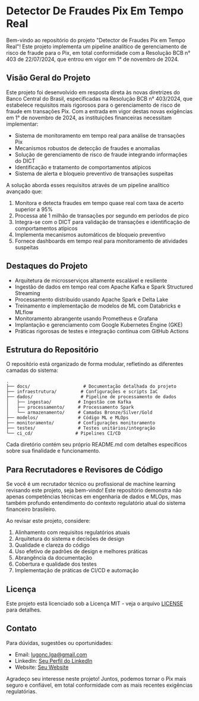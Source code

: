 # Detector De Fraudes Pix Em Tempo Real

Bem-vindo ao repositório do projeto "Detector de Fraudes Pix em Tempo Real"! Este projeto implementa um pipeline analítico de gerenciamento de risco de fraude para o Pix, em total conformidade com a Resolução BCB n° 403 de 22/07/2024, que entrou em vigor em 1° de novembro de 2024.

## Visão Geral do Projeto

Este projeto foi desenvolvido em resposta direta às novas diretrizes do Banco Central do Brasil, especificadas na Resolução BCB n° 403/2024, que estabelece requisitos mais rigorosos para o gerenciamento de risco de fraude em transações Pix. Com a entrada em vigor destas novas exigências em 1° de novembro de 2024, as instituições financeiras necessitam implementar:

- Sistema de monitoramento em tempo real para análise de transações Pix
- Mecanismos robustos de detecção de fraudes e anomalias
- Solução de gerenciamento de risco de fraude integrando informações do DICT
- Identificação e tratamento de comportamentos atípicos
- Sistema de alerta e bloqueio preventivo de transações suspeitas

A solução aborda esses requisitos através de um pipeline analítico avançado que:

1. Monitora e detecta fraudes em tempo quase real com taxa de acerto superior a 95%
2. Processa até 1 milhão de transações por segundo em períodos de pico
3. Integra-se com o DICT para validação de transações e identificação de comportamentos atípicos
4. Implementa mecanismos automáticos de bloqueio preventivo
5. Fornece dashboards em tempo real para monitoramento de atividades suspeitas

## Destaques do Projeto

- Arquitetura de microsserviços altamente escalável e resiliente
- Ingestão de dados em tempo real com Apache Kafka e Spark Structured Streaming
- Processamento distribuído usando Apache Spark e Delta Lake
- Treinamento e implementação de modelos de ML com Databricks e MLflow
- Monitoramento abrangente usando Prometheus e Grafana
- Implantação e gerenciamento com Google Kubernetes Engine (GKE)
- Práticas rigorosas de testes e integração contínua com GitHub Actions

## Estrutura do Repositório

O repositório está organizado de forma modular, refletindo as diferentes camadas do sistema:

```
.
├── docs/                    # Documentação detalhada do projeto
├── infraestrutura/         # Configurações e scripts IaC
├── dados/                  # Pipeline de processamento de dados
│   ├── ingestao/          # Ingestão com Kafka
│   ├── processamento/     # Processamento Spark
│   └── armazenamento/     # Camadas Bronze/Silver/Gold
├── modelos/               # Código ML e MLOps
├── monitoramento/         # Configurações monitoramento
├── testes/                # Testes unitários/integração
└── ci_cd/                # Pipelines CI/CD
```

Cada diretório contém seu próprio README.md com detalhes específicos sobre sua finalidade e funcionamento.

## Para Recrutadores e Revisores de Código

Se você é um recrutador técnico ou profissional de machine learning revisando este projeto, seja bem-vindo! Este repositório demonstra não apenas competências técnicas em engenharia de dados e MLOps, mas também profundo entendimento do contexto regulatório atual do sistema financeiro brasileiro.

Ao revisar este projeto, considere:

1. Alinhamento com requisitos regulatórios atuais
2. Arquitetura do sistema e decisões de design
3. Qualidade e clareza do código
4. Uso efetivo de padrões de design e melhores práticas
5. Abrangência da documentação
6. Cobertura e qualidade dos testes
7. Implementação de práticas de CI/CD e automação

## Licença

Este projeto está licenciado sob a Licença MIT - veja o arquivo [LICENSE](LICENSE) para detalhes.

## Contato

Para dúvidas, sugestões ou oportunidades:

- Email: lugonc.lga@gmail.com
- LinkedIn: [Seu Perfil do LinkedIn](link-para-seu-linkedin)
- Website: [Seu Website](link-para-seu-website)

Agradeço seu interesse neste projeto! Juntos, podemos tornar o Pix mais seguro e confiável, em total conformidade com as mais recentes exigências regulatórias.
